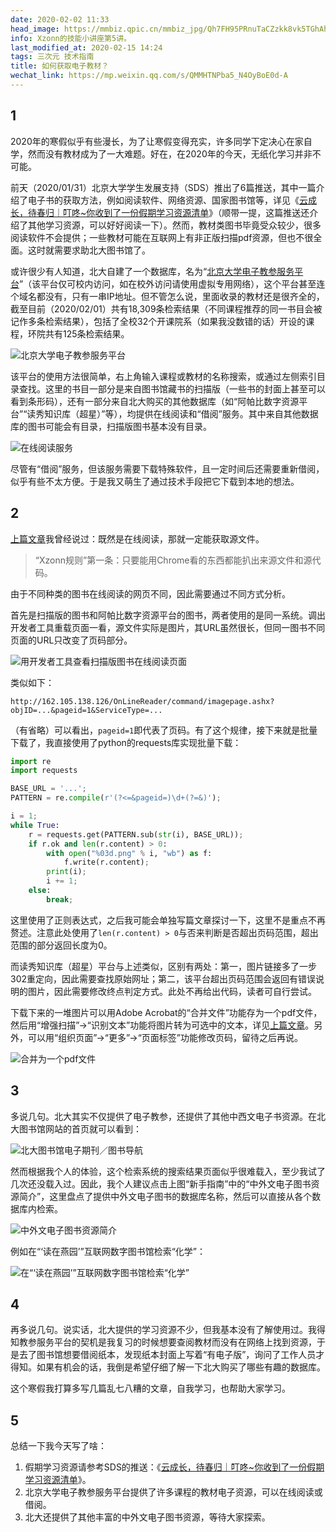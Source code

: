 ```yaml
---
date: 2020-02-02 11:33
head_image: https://mmbiz.qpic.cn/mmbiz_jpg/Qh7FH95PRnuTaCZzkk8vk5TGhAhzR9nUy1iaPNXmBRjjPKuApwQBCcMSibnOEQJpCib1LmEc3N1nLficbnNdBqALlQ/0
info: Xzonn的技能小讲座第5讲。
last_modified_at: 2020-02-15 14:24
tags: 三次元 技术指南
title: 如何获取电子教材？
wechat_link: https://mp.weixin.qq.com/s/QMMHTNPba5_N4OyBoE0d-A
---
```

## 1

2020年的寒假似乎有些漫长，为了让寒假变得充实，许多同学下定决心在家自学，然而没有教材成为了一大难题。好在，在2020年的今天，无纸化学习并非不可能。

前天（2020/01/31）北京大学学生发展支持（SDS）推出了6篇推送，其中一篇介绍了电子书的获取方法，例如阅读软件、网络资源、国家图书馆等，详见《[云成长，待春归｜叮咚~你收到了一份假期学习资源清单](https://mp.weixin.qq.com/s/_QpfF_0DeHr4otqM6_pqBw)》（顺带一提，这篇推送还介绍了其他学习资源，可以好好阅读一下）。然而，教材类图书毕竟受众较少，很多阅读软件不会提供；一些教材可能在互联网上有非正版扫描pdf资源，但也不很全面。这时就需要求助北大图书馆了。

或许很少有人知道，北大自建了一个数据库，名为“[北京大学电子教参服务平台](http://162.105.138.126/Usp/)”（该平台仅可校内访问，如在校外访问请使用虚拟专用网络），这个平台甚至连个域名都没有，只有一串IP地址。但不管怎么说，里面收录的教材还是很齐全的，截至目前（2020/02/01）共有18,309条检索结果（不同课程推荐的同一书目会被记作多条检索结果），包括了全校32个开课院系（如果我没数错的话）开设的课程，环院共有125条检索结果。

![北京大学电子教参服务平台](https://file.moetu.org/images/2020/02/20/3d8b86dc663773cca42ecf87eaf61bb96ded5e9d9447427e.png)

该平台的使用方法很简单，右上角输入课程或教材的名称搜索，或通过左侧索引目录查找。这里的书目一部分是来自图书馆藏书的扫描版（一些书的封面上甚至可以看到条形码），还有一部分来自北大购买的其他数据库（如“阿帕比数字资源平台”“读秀知识库（超星）”等），均提供在线阅读和“借阅”服务。其中来自其他数据库的图书可能会有目录，扫描版图书基本没有目录。

![在线阅读服务](https://file.moetu.org/images/2020/02/20/92759f4170306cdcc603adf0ed38f728f62fda534f928937.png)

尽管有“借阅”服务，但该服务需要下载特殊软件，且一定时间后还需要重新借阅，似乎有些不太方便。于是我又萌生了通过技术手段把它下载到本地的想法。

## 2

[上篇文章](/posts/How-to-Download-Chinese-Standard.html)我曾经说过：既然是在线阅读，那就一定能获取源文件。

> “Xzonn规则”第一条：只要能用Chrome看的东西都能扒出来源文件和源代码。

由于不同种类的图书在线阅读的网页不同，因此需要通过不同方式分析。

首先是扫描版的图书和阿帕比数字资源平台的图书，两者使用的是同一系统。调出开发者工具重载页面一看，源文件实际是图片，其URL虽然很长，但同一图书不同页面的URL只改变了页码部分。

![用开发者工具查看扫描版图书在线阅读页面](https://file.moetu.org/images/2020/02/20/1556cab854054179d1b48fa77d2f43a309aad5e0c3e1fd10.png)

类似如下：

```
http://162.105.138.126/OnLineReader/command/imagepage.ashx?objID=...&pageid=1&ServiceType=...
```

（有省略）可以看出，`pageid=1`即代表了页码。有了这个规律，接下来就是批量下载了，我直接使用了python的requests库实现批量下载：

```python
import re
import requests

BASE_URL = '...';
PATTERN = re.compile(r'(?<=&pageid=)\d+(?=&)');

i = 1;
while True:
    r = requests.get(PATTERN.sub(str(i), BASE_URL));
    if r.ok and len(r.content) > 0:
        with open("%03d.png" % i, "wb") as f:
            f.write(r.content);
        print(i);
        i += 1;
    else:
        break;
```

这里使用了正则表达式，之后我可能会单独写篇文章探讨一下，这里不是重点不再赘述。注意此处使用了`len(r.content) > 0`与否来判断是否超出页码范围，超出范围的部分返回长度为0。

而读秀知识库（超星）平台与上述类似，区别有两处：第一，图片链接多了一步302重定向，因此需要查找原始网址；第二，该平台超出页码范围会返回有错误说明的图片，因此需要修改终点判定方式。此处不再给出代码，读者可自行尝试。

下载下来的一堆图片可以用Adobe Acrobat的“合并文件”功能存为一个pdf文件，然后用“增强扫描”→“识别文本”功能将图片转为可选中的文本，详见[上篇文章](/posts/How-to-Download-Chinese-Standard.html)。另外，可以用“组织页面”→“更多”→“页面标签”功能修改页码，留待之后再说。

![合并为一个pdf文件](https://file.moetu.org/images/2020/02/20/e35fb4644d871f9caa9f00ba4e3d32bc444a5a85127f4c4d.png)

## 3

多说几句。北大其实不仅提供了电子教参，还提供了其他中西文电子书资源。在北大图书馆网站的首页就可以看到：

![北大图书馆电子期刊／图书导航](https://file.moetu.org/images/2020/02/20/df0283cbaebf8becc9ecf9ab3f4654b507e04c2a36116923.png)

然而根据我个人的体验，这个检索系统的搜索结果页面似乎很难载入，至少我试了几次还没载入过。因此，我个人建议点击上图“新手指南”中的“中外文电子图书资源简介”，这里盘点了提供中外文电子图书的数据库名称，然后可以直接从各个数据库内检索。

![中外文电子图书资源简介](https://file.moetu.org/images/2020/02/20/e2127bc8f1509e13f8c426b2603735b3f28b2bdc55c410aa.png)

例如在“‘读在燕园’”互联网数字图书馆检索“化学”：

![在“‘读在燕园’”互联网数字图书馆检索“化学”](https://file.moetu.org/images/2020/02/20/c706d5aead1273b16527b24fa852e34b4f1519da400786aa.png)

## 4

再多说几句。说实话，北大提供的学习资源不少，但我基本没有了解使用过。我得知教参服务平台的契机是我复习的时候想要查阅教材而没有在网络上找到资源，于是去了图书馆想要借阅纸本，发现纸本封面上写着“有电子版”，询问了工作人员才得知。如果有机会的话，我倒是希望仔细了解一下北大购买了哪些有趣的数据库。

这个寒假我打算多写几篇乱七八糟的文章，自我学习，也帮助大家学习。

## 5

总结一下我今天写了啥：

1. 假期学习资源请参考SDS的推送：《[云成长，待春归｜叮咚~你收到了一份假期学习资源清单](https://mp.weixin.qq.com/s/_QpfF_0DeHr4otqM6_pqBw)》。
2. 北京大学电子教参服务平台提供了许多课程的教材电子资源，可以在线阅读或借阅。
3. 北大还提供了其他丰富的中外文电子图书资源，等待大家探索。